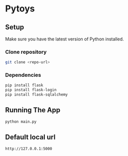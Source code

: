# Pytoys

## Setup

Make sure you have the latest version of Python installed.

### Clone repository

```bash
git clone <repo-url>
```

### Dependencies

```bash
pip install flask
pip install flask-login
pip install flask-sqlalchemy
```

## Running The App

```bash
python main.py
```

## Default local url

`http://127.0.0.1:5000`